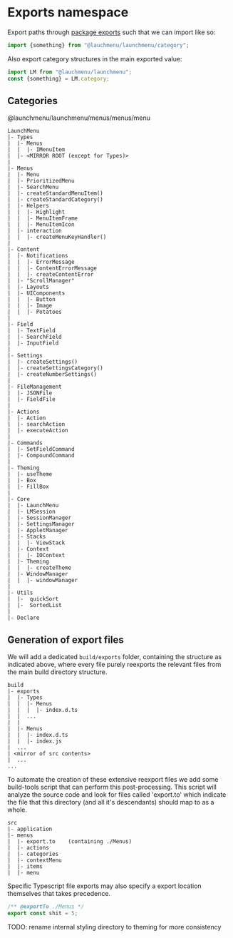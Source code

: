 # Exports namespace

Export paths through [package exports](https://nodejs.org/api/esm.html#esm_package_entry_points) such that we can import like so:

```ts
import {something} from "@lauchmenu/launchmenu/category";
```

Also export category structures in the main exported value:

```ts
import LM from "@lauchmenu/launchmenu";
const {something} = LM.category;
```

## Categories

@launchmenu/launchmenu/menus/menus/menu

```
LaunchMenu
|- Types
|  |- Menus
|  |  |- IMenuItem
|  |- <MIRROR ROOT (except for Types)>
|
|- Menus
|  |- Menu
|  |- PrioritizedMenu
|  |- SearchMenu
|  |- createStandardMenuItem()
|  |- createStandardCategory()
|  |- Helpers
|  |  |- Highlight
|  |  |- MenuItemFrame
|  |  |- MenuItemIcon
|  |- interaction
|  |  |- createMenuKeyHandler()
|
|- Content
|  |- Notifications
|  |  |- ErrorMessage
|  |  |- ContentErrorMessage
|  |  |- createContentError
|  |- "ScrollManager"
|  |- Layouts
|  |- UIComponents
|  |  |- Button
|  |  |- Image
|  |  |- Potatoes
|
|- Field
|  |- TextField
|  |- SearchField
|  |- InputField
|
|- Settings
|  |- createSettings()
|  |- createSettingsCategory()
|  |- createNumberSettings()
|
|- FileManagement
|  |- JSONFile
|  |- FieldFile
|
|- Actions
|  |- Action
|  |- searchAction
|  |- executeAction
|
|- Commands
|  |- SetFieldCommand
|  |- CompoundCommand
|
|- Theming
|  |- useTheme
|  |- Box
|  |- FillBox
|
|- Core
|  |- LaunchMenu
|  |- LMSession
|  |- SessionManager
|  |- SettingsManager
|  |- AppletManager
|  |- Stacks
|  |  |- ViewStack
|  |- Context
|  |  |- IOContext
|  |- Theming
|  |  |- createTheme
|  |- WindowManager
|  |  |- windowManager
|
|- Utils
|  |-  quickSort
|  |-  SortedList
|
|- Declare

```

## Generation of export files

We will add a dedicated `build/exports` folder, containing the structure as indicated above,
where every file purely reexports the relevant files from the main build directory structure.

```
build
|- exports
|  |- Types
|  |  |- Menus
|  |  |  |- index.d.ts
|  |  ...
|  |
|  |- Menus
|  |  |- index.d.ts
|  |  |- index.js
|  ...
| <mirror of src contents>
|  ...
...
```

To automate the creation of these extensive reexport files we add some build-tools script that can perform this post-processing.
This script will analyze the source code and look for files called 'export.to' which indicate the file that this directory (and all it's descendants) should map to as a whole.

```
src
|- application
|- menus
|  |- export.to    (containing ./Menus)
|  |- actions
|  |- categories
|  |- contextMenu
|  |- items
|  |- menu
```

Specific Typescript file exports may also specify a export location themselves that takes precedence.

```js
/** @exportTo ./Menus */
export const shit = 5;
```

TODO: rename internal styling directory to theming for more consistency
